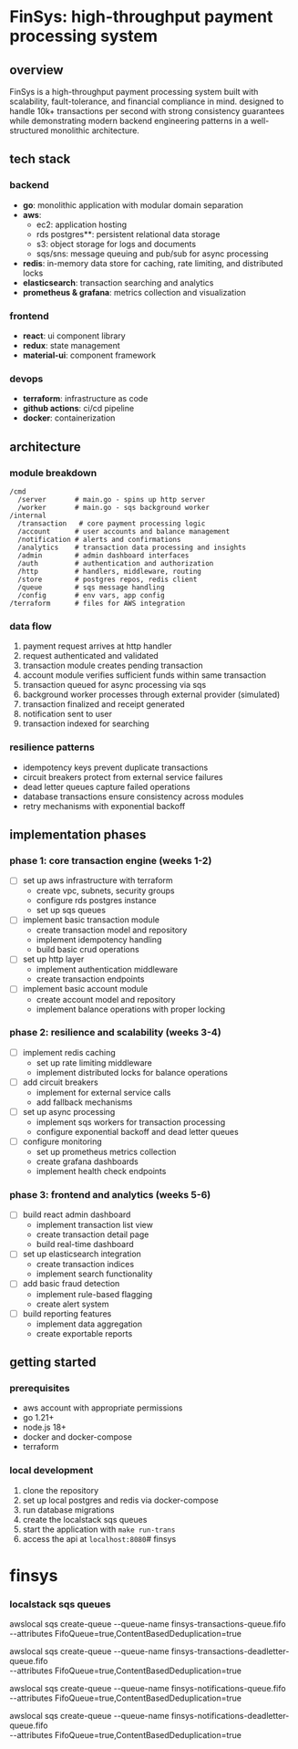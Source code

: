 # FinSys: high-throughput payment processing system

## overview
FinSys is a high-throughput payment processing system built with scalability, fault-tolerance, and financial compliance in mind. designed to handle 10k+ transactions per second with strong consistency guarantees while demonstrating modern backend engineering patterns in a well-structured monolithic architecture.

## tech stack

### backend
- **go**: monolithic application with modular domain separation
- **aws**:
  - ec2: application hosting
  - rds postgres**: persistent relational data storage
  - s3: object storage for logs and documents
  - sqs/sns: message queuing and pub/sub for async processing
- **redis**: in-memory data store for caching, rate limiting, and distributed locks
- **elasticsearch**: transaction searching and analytics
- **prometheus & grafana**: metrics collection and visualization

### frontend
- **react**: ui component library
- **redux**: state management
- **material-ui**: component framework

### devops
- **terraform**: infrastructure as code
- **github actions**: ci/cd pipeline
- **docker**: containerization

## architecture

### module breakdown
```
/cmd
  /server       # main.go - spins up http server
  /worker       # main.go - sqs background worker
/internal
  /transaction   # core payment processing logic
  /account      # user accounts and balance management
  /notification # alerts and confirmations
  /analytics    # transaction data processing and insights
  /admin        # admin dashboard interfaces
  /auth         # authentication and authorization
  /http         # handlers, middleware, routing
  /store        # postgres repos, redis client
  /queue        # sqs message handling
  /config       # env vars, app config
/terraform      # files for AWS integration
```

### data flow
1. payment request arrives at http handler
2. request authenticated and validated
3. transaction module creates pending transaction
4. account module verifies sufficient funds within same transaction
5. transaction queued for async processing via sqs
6. background worker processes through external provider (simulated)
7. transaction finalized and receipt generated
8. notification sent to user
9. transaction indexed for searching

### resilience patterns
- idempotency keys prevent duplicate transactions
- circuit breakers protect from external service failures
- dead letter queues capture failed operations
- database transactions ensure consistency across modules
- retry mechanisms with exponential backoff

## implementation phases

### phase 1: core transaction engine (weeks 1-2)
- [ ] set up aws infrastructure with terraform
  - create vpc, subnets, security groups
  - configure rds postgres instance
  - set up sqs queues
- [ ] implement basic transaction module
  - create transaction model and repository
  - implement idempotency handling
  - build basic crud operations
- [ ] set up http layer
  - implement authentication middleware
  - create transaction endpoints
- [ ] implement basic account module
  - create account model and repository
  - implement balance operations with proper locking

### phase 2: resilience and scalability (weeks 3-4)
- [ ] implement redis caching
  - set up rate limiting middleware
  - implement distributed locks for balance operations
- [ ] add circuit breakers
  - implement for external service calls
  - add fallback mechanisms
- [ ] set up async processing
  - implement sqs workers for transaction processing
  - configure exponential backoff and dead letter queues
- [ ] configure monitoring
  - set up prometheus metrics collection
  - create grafana dashboards
  - implement health check endpoints

### phase 3: frontend and analytics (weeks 5-6)
- [ ] build react admin dashboard
  - implement transaction list view
  - create transaction detail page
  - build real-time dashboard
- [ ] set up elasticsearch integration
  - create transaction indices
  - implement search functionality
- [ ] add basic fraud detection
  - implement rule-based flagging
  - create alert system
- [ ] build reporting features
  - implement data aggregation
  - create exportable reports

## getting started

### prerequisites
- aws account with appropriate permissions
- go 1.21+
- node.js 18+
- docker and docker-compose
- terraform

### local development
1. clone the repository
2. set up local postgres and redis via docker-compose
3. run database migrations
4. create the localstack sqs queues
5. start the application with `make run-trans`
6. access the api at `localhost:8080`# finsys
# finsys

### localstack sqs queues
awslocal sqs create-queue --queue-name finsys-transactions-queue.fifo \
    --attributes FifoQueue=true,ContentBasedDeduplication=true

awslocal sqs create-queue --queue-name finsys-transactions-deadletter-queue.fifo \
    --attributes FifoQueue=true,ContentBasedDeduplication=true

awslocal sqs create-queue --queue-name finsys-notifications-queue.fifo \
    --attributes FifoQueue=true,ContentBasedDeduplication=true

awslocal sqs create-queue --queue-name finsys-notifications-deadletter-queue.fifo \
    --attributes FifoQueue=true,ContentBasedDeduplication=true